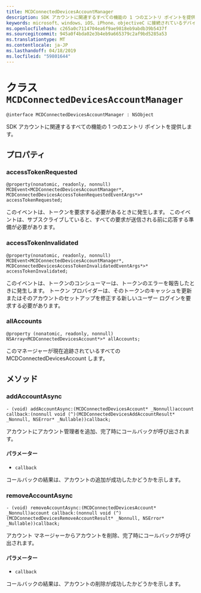 ```yaml
---
title: MCDConnectedDevicesAccountManager
description: SDK アカウントに関連するすべての機能の 1 つのエントリ ポイントを提供します。
keywords: microsoft、windows、iOS、iPhone、objectiveC に接続されているデバイス、プロジェクトのローマ
ms.openlocfilehash: c265a0c7114704ea6f9ae9818eb9abdb39b5437f
ms.sourcegitcommit: 945a0f4bda02e3b4eb9a665379c2af9bd5285a53
ms.translationtype: MT
ms.contentlocale: ja-JP
ms.lasthandoff: 04/18/2019
ms.locfileid: "59801644"
---
```

# <a name="class-mcdconnecteddevicesaccountmanager"></a>クラス `MCDConnectedDevicesAccountManager` 

```
@interface MCDConnectedDevicesAccountManager : NSObject
```  
SDK アカウントに関連するすべての機能の 1 つのエントリ ポイントを提供します。

## <a name="properties"></a>プロパティ

### <a name="accesstokenrequested"></a>accessTokenRequested
`@property(nonatomic, readonly, nonnull) MCDEvent<MCDConnectedDevicesAccountManager*, MCDConnectedDevicesAccessTokenRequestedEventArgs*>* accessTokenRequested;`

このイベントは、トークンを要求する必要があるときに発生します。 このイベントは、サブスクライブしていると、すべての要求が送信される前に応答する準備が必要があります。

### <a name="accesstokeninvalidated"></a>accessTokenInvalidated
`@property(nonatomic, readonly, nonnull) MCDEvent<MCDConnectedDevicesAccountManager*, MCDConnectedDevicesAccessTokenInvalidatedEventArgs*>* accessTokenInvalidated;`

このイベントは、トークンのコンシューマーは、トークンのエラーを報告したときに発生します。 トークン プロバイダーは、そのトークンのキャッシュを更新またはそのアカウントのセットアップを修正する新しいユーザー ログインを要求する必要があります。

### <a name="allaccounts"></a>allAccounts
`@property (nonatomic, readonly, nonnull) NSArray<MCDConnectedDevicesAccount*>* allAccounts;`

このマネージャーが現在追跡されているすべての MCDConnectedDevicesAccount します。

## <a name="methods"></a>メソッド

### <a name="addaccountasync"></a>addAccountAsync
`- (void) addAccountAsync:(MCDConnectedDevicesAccount* _Nonnull)account callback:(nonnull void (^)(MCDConnectedDevicesAddAccountResult* _Nonnull, NSError* _Nullable))callback;`

アカウントにアカウント管理者を追加、完了時にコールバックが呼び出されます。

#### <a name="parameters"></a>パラメーター 
* `callback`

コールバックの結果は、アカウントの追加が成功したかどうかを示します。 

### <a name="removeaccountasync"></a>removeAccountAsync
`- (void) removeAccountAsync:(MCDConnectedDevicesAccount* _Nonnull)account callback:(nonnull void (^)(MCDConnectedDevicesRemoveAccountResult* _Nonnull, NSError* _Nullable))callback;`

アカウント マネージャーからアカウントを削除、完了時にコールバックが呼び出されます。

#### <a name="parameters"></a>パラメーター 
* `callback` 

 コールバックの結果は、アカウントの削除が成功したかどうかを示します。 
